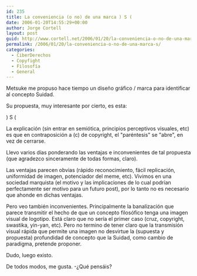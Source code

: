 ```yaml
---
id: 235
title: La conveniencia (o no) de una marca ) S (
date: 2006-01-20T14:55:29+00:00
author: Jorge Cortell
layout: post
guid: http://www.cortell.net/2006/01/20/la-conveniencia-o-no-de-una-marca-s/
permalink: /2006/01/20/la-conveniencia-o-no-de-una-marca-s/
categories:
  - CiberDerechos
  - Copyfight
  - Filosofí­a
  - General
---
```

Metsuke me propuso hace tiempo un diseño gráfico / marca para identificar al concepto Suidad.

Su propuesta, muy interesante por cierto, es esta:
  
) S (

La explicación (sin entrar en semiótica, principios perceptivos visuales, etc) es que en contraposición a (c) de copyright, el "paréntesis" se "abre", en vez de cerrarse.

Llevo varios dí­as ponderando las ventajas e inconvenientes de tal propuesta (que agradezco sinceramente de todas formas, claro).

Las ventajas parecen obvias (rápido reconocimiento, fácil replicación, uniformidad de imagen, potenciador del meme, etc). Vivimos en una sociedad marquista (el motivo y las implicaciones de lo cual podrí­an perfectamente ser motivo para un futuro post), por lo tanto no es necesario que ahonde en dichas ventajas.

Pero veo también inconvenientes. Principalmente la banalización que parece transmitir el hecho de que un concepto filosófico tenga una imagen visual de logotipo. Está claro que no serí­a el primer caso (cruz, copyright, swastika, yin-yan, etc). Pero no termino de tener claro que la transmisión visual rápida que permite una imagen no desvirtue la (supuesta y propuesta) profundidad de concepto que la Suidad, como cambio de paradigma, pretende proponer.

Dudo, luego existo.

De todos modos, me gusta. -¿Qué pensáis?